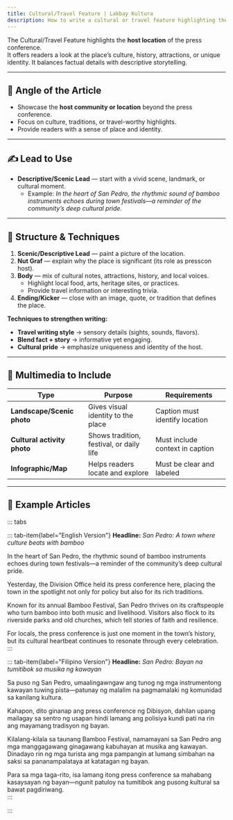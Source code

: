 ```yaml
---
title: Cultural/Travel Feature | Lakbay Kultura
description: How to write a cultural or travel feature highlighting the host location of the press conference
---
```


The Cultural/Travel Feature highlights the **host location** of the press conference.  
It offers readers a look at the place’s culture, history, attractions, or unique identity. It balances factual details with descriptive storytelling.

---

## 🎯 Angle of the Article  
- Showcase the **host community or location** beyond the press conference.  
- Focus on culture, traditions, or travel-worthy highlights.  
- Provide readers with a sense of place and identity.  

---

## ✍️ Lead to Use  
- **Descriptive/Scenic Lead** — start with a vivid scene, landmark, or cultural moment.  
  - Example: *In the heart of San Pedro, the rhythmic sound of bamboo instruments echoes during town festivals—a reminder of the community’s deep cultural pride.*

---

## 📝 Structure & Techniques  

1. **Scenic/Descriptive Lead** — paint a picture of the location.  
2. **Nut Graf** — explain why the place is significant (its role as presscon host).  
3. **Body** — mix of cultural notes, attractions, history, and local voices.  
   - Highlight local food, arts, heritage sites, or practices.  
   - Provide travel information or interesting trivia.  
4. **Ending/Kicker** — close with an image, quote, or tradition that defines the place.  

**Techniques to strengthen writing:**  
- **Travel writing style** → sensory details (sights, sounds, flavors).  
- **Blend fact + story** → informative yet engaging.  
- **Cultural pride** → emphasize uniqueness and identity of the host.  

---

## 🎥 Multimedia to Include  

| Type | Purpose | Requirements |
|------|----------|--------------|
| **Landscape/Scenic photo** | Gives visual identity to the place | Caption must identify location |
| **Cultural activity photo** | Shows tradition, festival, or daily life | Must include context in caption |
| **Infographic/Map** | Helps readers locate and explore | Must be clear and labeled |

---

## 📰 Example Articles  

::: tabs

::: tab-item{label="English Version"}
**Headline:** *San Pedro: A town where culture beats with bamboo*  

In the heart of San Pedro, the rhythmic sound of bamboo instruments echoes during town festivals—a reminder of the community’s deep cultural pride.  

Yesterday, the Division Office held its press conference here, placing the town in the spotlight not only for policy but also for its rich traditions.  

Known for its annual Bamboo Festival, San Pedro thrives on its craftspeople who turn bamboo into both music and livelihood. Visitors also flock to its riverside parks and old churches, which tell stories of faith and resilience.  

For locals, the press conference is just one moment in the town’s history, but its cultural heartbeat continues to resonate through every celebration.  
:::

::: tab-item{label="Filipino Version"}
**Headline:** *San Pedro: Bayan na tumitibok sa musika ng kawayan*  

Sa puso ng San Pedro, umaalingawngaw ang tunog ng mga instrumentong kawayan tuwing pista—patunay ng malalim na pagmamalaki ng komunidad sa kanilang kultura.  

Kahapon, dito ginanap ang press conference ng Dibisyon, dahilan upang mailagay sa sentro ng usapan hindi lamang ang polisiya kundi pati na rin ang mayamang tradisyon ng bayan.  

Kilalang-kilala sa taunang Bamboo Festival, namamayani sa San Pedro ang mga manggagawang ginagawang kabuhayan at musika ang kawayan. Dinadayo rin ng mga turista ang mga pampangin at lumang simbahan na saksi sa pananampalataya at katatagan ng bayan.  

Para sa mga taga-rito, isa lamang itong press conference sa mahabang kasaysayan ng bayan—ngunit patuloy na tumitibok ang pusong kultural sa bawat pagdiriwang.  
:::

:::


